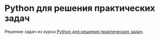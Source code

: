 # Python для решения практических задач
Решение задач из курса [Python для решения практических задач](https://stepik.org/course/4519/syllabus).